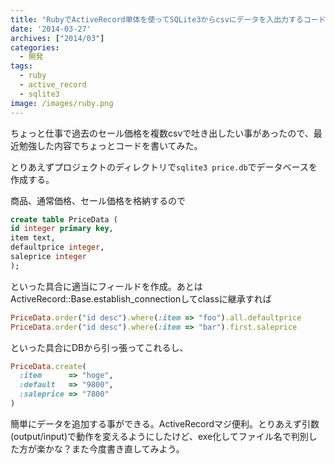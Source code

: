 ```yaml
---
title: "RubyでActiveRecord単体を使ってSQLite3からcsvにデータを入出力するコードを書いてみた"
date: '2014-03-27'
archives: ["2014/03"]
categories:
  - 開発
tags:
  - ruby
  - active_record
  - sqlite3
image: /images/ruby.png
---
```

ちょっと仕事で過去のセール価格を複数csvで吐き出したい事があったので、最近勉強した内容でちょっとコードを書いてみた。

<!--more-->

とりあえずプロジェクトのディレクトリで`sqlite3 price.db`でデータベースを作成する。

商品、通常価格、セール価格を格納するので

```sql
create table PriceData (
id integer primary key,
item text,
defaultprice integer,
saleprice integer
);
```

といった具合に適当にフィールドを作成。あとはActiveRecord::Base.establish_connectionしてclassに継承すれば

```ruby
PriceData.order("id desc").where(:item => "foo").all.defaultprice
PriceData.order("id desc").where(:item => "bar").first.saleprice
```

といった具合にDBから引っ張ってこれるし、

```ruby
PriceData.create(
  :item      => "hoge",
  :default   => "9800",
  :saleprice => "7800"
)
```

簡単にデータを追加する事ができる。ActiveRecordマジ便利。とりあえず引数(output/input)で動作を変えるようにしたけど、exe化してファイル名で判別した方が楽かな？また今度書き直してみよう。
